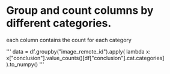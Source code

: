 # Group and count columns by different categories.

each column contains the count for each category


'''
data = df.groupby("image_remote_id").apply(
          lambda x: x["conclusion"].value_counts()[df["conclusion"].cat.categories]
      ).to_numpy()
'''
